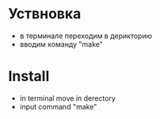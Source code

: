# Уствновка

- в терминале переходим в дерикторию
- вводим команду "make"

# Install

- in terminal move in derectory
- input command "make"
